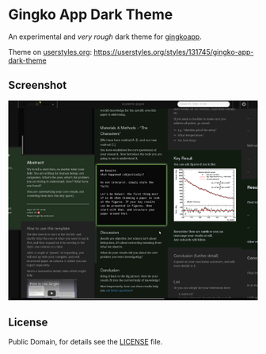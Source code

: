 # Gingko App Dark Theme

An experimental and *very rough* dark theme for
[gingkoapp](http://gingkoapp.com).

Theme on [userstyles.org](http://userstyles.org): https://userstyles.org/styles/131745/gingko-app-dark-theme

## Screenshot

![](screenshot-gingkoapp-darktheme.png)

## License

Public Domain, for details see the [LICENSE](LICENSE) file.
